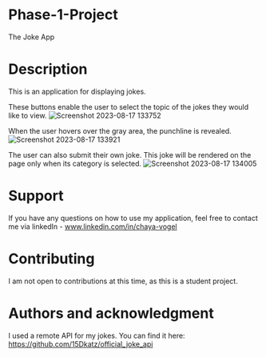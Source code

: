 # Phase-1-Project
The Joke App

# Description
This is an application for displaying jokes.

These buttons enable the user to select the topic of the jokes they would like to view.
![Screenshot 2023-08-17 133752](https://github.com/chayavogel/Phase-1-Project/assets/118293488/fe87a10a-398e-47bc-b3b2-8b7e790f4deb)

When the user hovers over the gray area, the punchline is revealed.
![Screenshot 2023-08-17 133921](https://github.com/chayavogel/Phase-1-Project/assets/118293488/bbfc5715-caa2-439a-ac00-8d84d6cc0eb1)

The user can also submit their own joke. This joke will be rendered on the page only when its category is selected.
![Screenshot 2023-08-17 134005](https://github.com/chayavogel/Phase-1-Project/assets/118293488/65eaab95-eb29-4bb0-a9e1-a47bbdd98ee8)

# Support
If you have any questions on how to use my application, feel free to contact me via linkedIn - www.linkedin.com/in/chaya-vogel

# Contributing
I am not open to contributions at this time, as this is a student project.

# Authors and acknowledgment
I used a remote API for my jokes. You can find it here: https://github.com/15Dkatz/official_joke_api
